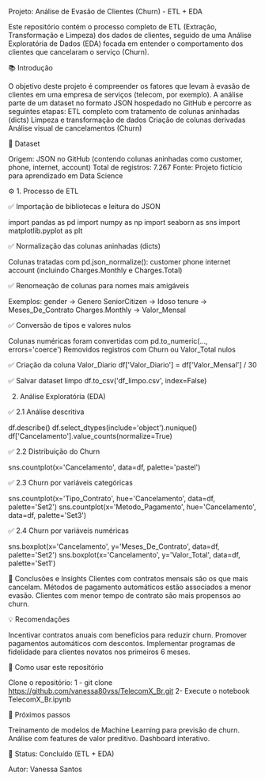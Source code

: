 Projeto: Análise de Evasão de Clientes (Churn) - ETL + EDA

Este repositório contém o processo completo de ETL (Extração, Transformação e Limpeza) dos dados de clientes, seguido de uma Análise Exploratória de Dados (EDA) focada em entender o comportamento dos clientes que cancelaram o serviço (Churn).

📚 Introdução

O objetivo deste projeto é compreender os fatores que levam à evasão de clientes em uma empresa de serviços (telecom, por exemplo). A análise parte de um dataset no formato JSON hospedado no GitHub e percorre as seguintes etapas:
ETL completo com tratamento de colunas aninhadas (dicts)
Limpeza e transformação de dados
Criação de colunas derivadas
Análise visual de cancelamentos (Churn)

📁 Dataset

Origem: JSON no GitHub (contendo colunas aninhadas como customer, phone, internet, account)
Total de registros: 7.267
Fonte: Projeto fictício para aprendizado em Data Science

⚙️ 1. Processo de ETL

✅ Importação de bibliotecas e leitura do JSON

import pandas as pd
import numpy as np
import seaborn as sns
import matplotlib.pyplot as plt

✅ Normalização das colunas aninhadas (dicts)

Colunas tratadas com pd.json_normalize():
customer
phone
internet
account (incluindo Charges.Monthly e Charges.Total)

✅ Renomeação de colunas para nomes mais amigáveis

Exemplos:
gender → Genero
SeniorCitizen → Idoso
tenure → Meses_De_Contrato
Charges.Monthly → Valor_Mensal

✅ Conversão de tipos e valores nulos

Colunas numéricas foram convertidas com pd.to_numeric(..., errors='coerce')
Removidos registros com Churn ou Valor_Total nulos

✅ Criação da coluna Valor_Diario
df['Valor_Diario'] = df['Valor_Mensal'] / 30

✅ Salvar dataset limpo
df.to_csv('df_limpo.csv', index=False)

2. Análise Exploratória (EDA)

✅ 2.1 Análise descritiva

df.describe()
df.select_dtypes(include='object').nunique()
df['Cancelamento'].value_counts(normalize=True)

✅ 2.2 Distribuição do Churn

sns.countplot(x='Cancelamento', data=df, palette='pastel')

✅ 2.3 Churn por variáveis categóricas

sns.countplot(x='Tipo_Contrato', hue='Cancelamento', data=df, palette='Set2')
sns.countplot(x='Metodo_Pagamento', hue='Cancelamento', data=df, palette='Set3')

✅ 2.4 Churn por variáveis numéricas

sns.boxplot(x='Cancelamento', y='Meses_De_Contrato', data=df, palette='Set2')
sns.boxplot(x='Cancelamento', y='Valor_Total', data=df, palette='Set1')

🔎 Conclusões e Insights
Clientes com contratos mensais são os que mais cancelam.
Métodos de pagamento automáticos estão associados a menor evasão.
Clientes com menor tempo de contrato são mais propensos ao churn.

💡 Recomendações

Incentivar contratos anuais com benefícios para reduzir churn.
Promover pagamentos automáticos com descontos.
Implementar programas de fidelidade para clientes novatos nos primeiros 6 meses.

📄 Como usar este repositório

Clone o repositório:
1 - git clone https://github.com/vanessa80vss/TelecomX_Br.git
2- Execute o notebook TelecomX_Br.ipynb

🚀 Próximos passos

Treinamento de modelos de Machine Learning para previsão de churn.
Análise com features de valor preditivo.
Dashboard interativo.

📅 Status: Concluído (ETL + EDA)

Autor: Vanessa Santos

